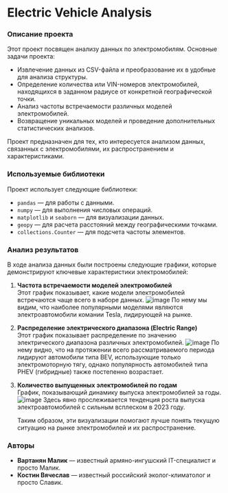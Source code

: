 # Electric Vehicle Analysis

### Описание проекта
Этот проект посвящен анализу данных по электромобилям. Основные задачи проекта:
- Извлечение данных из CSV-файла и преобразование их в удобные для анализа структуры.
- Определение количества или VIN-номеров электромобилей, находящихся в заданном радиусе от конкретной географической точки.
- Анализ частоты встречаемости различных моделей электромобилей.
- Возвращение уникальных моделей и проведение дополнительных статистических анализов.

Проект предназначен для тех, кто интересуется анализом данных, связанных с электромобилями, их распространением и характеристиками.

### Используемые библиотеки
Проект использует следующие библиотеки:
- `pandas` — для работы с данными.
- `numpy` — для выполнения числовых операций.
- `matplotlib` и `seaborn` — для визуализации данных.
- `geopy` — для расчета расстояний между географическими точками.
- `collections.Counter` — для подсчета частоты элементов.

### Анализ результатов
В ходе анализа данных были построены следующие графики, которые демонстрируют ключевые характеристики электромобилей:

1. **Частота встречаемости моделей электромобилей**  
   Этот график показывает, какие модели электромобилей встречаются чаще всего в наборе данных.
![image](https://github.com/user-attachments/assets/1c6d4b27-c92d-4b78-b94b-2cd49c29d6e6)
По нему мы видим, что наиболее популярными моделями являются электроавтомобили комании Tesla, лидирующей на рынке.


3. **Распределение электрического диапазона (Electric Range)**  
   Этот график показывает распределение по значению электрического диапазона различных электромобилей.
   ![image](https://github.com/user-attachments/assets/d4f270ba-f8a7-4cf0-9f8f-b7aa06795518)
   По нему видно, что на протяжении всего рассматриваемого периода лидируют автомобили типа BEV, использующие только электромоторную тягу, однако популярность автомобилей типа PHEV (гибридные) также постепенно возрастает.


5. **Количество выпущенных электромобилей по годам**  
   График, показывающий динамику выпуска электромобилей за годы.
   ![image](https://github.com/user-attachments/assets/01069600-8f98-43d5-a659-95440766fae2)
   Здесь явно прослеживается тенденция роста выпуска электроавтомобилей с сильным всплеском в 2023 году.

   Таким образом, эти визуализации помогают лучше понять текущую ситуацию на рынке электромобилей и их распространение.

### Авторы
- **Вартанян Малик** — известный армяно-ингушский IT-специалист и просто Малик.
- **Костин Вячеслав** — известный российский эколог-климатолог и просто Славик.
